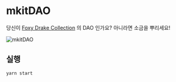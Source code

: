 # mkitDAO

당신이 [Foxy Drake Collection](https://testnets.opensea.io/collection/foxy-drake) 의 DAO 인가요?
아니라면 소금을 뿌리세요!

![mkitDAO](https://user-images.githubusercontent.com/52748335/168556438-5512d509-b74f-48e4-9ad2-8257c7207e39.gif)

## 실행
```
yarn start
```
